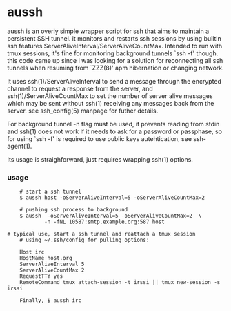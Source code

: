# aussh

aussh is an overly simple wrapper script for ssh that aims to maintain
a persistent SSH tunnel. it monitors and restarts ssh sessions by using
builtin ssh features ServerAliveInterval/ServerAliveCountMax. Intended
to run with tmux sessions, it's fine for monitoring background tunnels
\`ssh -f' though. this code came up since i was looking for a solution
for reconnecting all ssh tunnels when resuming from \`ZZZ(8)'
apm hibernation or changing network.

It uses ssh(1)/ServerAliveInterval to send a message through the encrypted
channel to request a response from the server, and ssh(1)/ServerAliveCountMax
to set the number of server alive messages which may be sent without ssh(1)
receiving any messages back from the server. see ssh_config(5) manpage for
futher details.

For background tunnel -n flag must be used, it prevents reading from
stdin and ssh(1) does not work if it needs to ask for a password or
passphase, so for using `ssh -f' is required to use public keys
autehtication, see ssh-agent(1).

Its usage is straighforward, just requires wrapping ssh(1) options.

### usage

        # start a ssh tunnel
        $ aussh host -oServerAliveInterval=5 -oServerAliveCountMax=2

        # pushing ssh process to background
        $ aussh  -oServerAliveInterval=5 -oServerAliveCountMax=2  \
                -n -fNL 10587:smtp.example.org:587 host

	# typical use, start a ssh tunnel and reattach a tmux session
        # using ~/.ssh/config for pulling options:

        Host irc
        HostName host.org
        ServerAliveInterval 5
        ServerAliveCountMax 2
        RequestTTY yes
        RemoteCommand tmux attach-session -t irssi || tmux new-session -s irssi

        Finally, $ aussh irc
